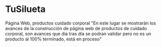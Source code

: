 # TuSilueta
Página Web, productos cuidado corporal
"En este lugar se mostrarán los avances de la construcción de página web de productos de cuidado corporal, son avances que día tras día se podran validar pero no es un
producto al 100% terminado, está en proceso"
